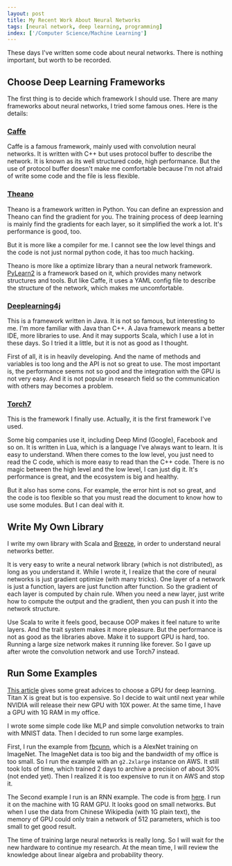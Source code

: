 ```yaml
---
layout: post
title: My Recent Work About Neural Networks
tags: [neural network, deep learning, programming]
index: ['/Computer Science/Machine Learning']
---
```


These days I've written some code about neural networks. There is nothing important, but worth to be recorded.

Choose Deep Learning Frameworks
------------------

The first thing is to decide which framework I should use. There are many frameworks about neural networks, I tried some famous ones. Here is the details:

### [Caffe](https://github.com/BVLC/caffe)

Caffe is a famous framework, mainly used with convolution neural networks. It is written with C++ but uses protocol buffer to describe the network. It is known as its well structured code, high performance. But the use of protocol buffer doesn't make me comfortable because I'm not afraid of write some code and the file is less flexible.

### [Theano](http://deeplearning.net/software/theano/)

Theano is a framework written in Python. You can define an expression and Theano can find the gradient for you. The training process of deep learning is mainly find the gradients for each layer, so it simplified the work a lot. It's performance is good, too.

But it is more like a compiler for me. I cannot see the low level things and the code is not just normal python code, it has too much hacking.

Theano is more like a optimize library than a neural network framework. [PyLearn2](https://github.com/lisa-lab/pylearn2) is a framework based on it, which provides many network structures and tools. But like Caffe, it uses a YAML config file to describe the structure of the network, which makes me uncomfortable.

### [Deeplearning4j](http://deeplearning4j.org)

This is a framework written in Java. It is not so famous, but interesting to me. I'm more familiar with Java than C++. A Java framework means a better IDE, more libraries to use. And it may supports Scala, which I use a lot in these days. So I tried it a little, but it is not as good as I thought.

First of all, it is in heavily developing. And the name of methods and variables is too long and the API is not so great to use. The most important is, the performance seems not so good and the integration with the GPU is not very easy. And it is not popular in research field so the communication with others may becomes a problem.


### [Torch7](http://torch.ch/)

This is the framework I finally use. Actually, it is the first framework I've used.

Some big companies use it, including Deep Mind (Google), Facebook and so on. It is written in Lua, which is a language I've always want to learn. It is easy to understand. When there comes to the low level, you just need to read the C code, which is more easy to read than the C++ code. There is no magic between the high level and the low level, I can just dig it. It's performance is great, and the ecosystem is big and healthy.

But it also has some cons. For example, the error hint is not so great, and the code is too flexible so that you must read the document to know how to use some modules. But I can deal with it.


Write My Own Library
----------------

I write my own library with Scala and [Breeze](https://github.com/scalanlp/breeze), in order to understand neural networks better.

It is very easy to write a neural network library (which is not distributed), as long as you understand it. While I wrote it, I realize that the core of neural networks is just gradient optimize (with many tricks). One layer of a network is just a function, layers are just function after function. So the gradient of each layer is computed by chain rule. When you need a new layer, just write how to compute the output and the gradient, then you can push it into the network structure.

Use Scala to write it feels good, because OOP makes it feel nature to write layers. And the trait system makes it more pleasure. But the performance is not as good as the libraries above. Make it to support GPU is hard, too. Running a large size network makes it running like forever. So I gave up after wrote the convolution network and use Torch7 instead.


Run Some Examples
-----------------

[This article](https://timdettmers.wordpress.com/2014/08/14/which-gpu-for-deep-learning/) gives some great advices to choose a GPU for deep learning. Titan X is great but is too expensive. So I decide to wait until next year while NVIDIA will release their new GPU with 10X power. At the same time, I have a GPU with 1G RAM in my office.

I wrote some simple code like MLP and simple convolution networks to train with MNIST data. Then I decided to run some large examples.

First, I run the example from [fbcunn](https://github.com/facebook/fbcunn/tree/master/examples/imagenet), which is a AlexNet training on ImageNet. The ImageNet data is too big and the bandwidth of my office is too small. So I run the example with an `g2.2xlarge` instance on AWS. It still took lots of time, which trained 2 days to archive a precision of about 30% (not ended yet). Then I realized it is too expensive to run it on AWS and stop it.

The Second example I run is an RNN example. The code is from [here](https://github.com/karpathy/char-rnn). I run it on the machine with 1G RAM GPU. It looks good on small networks. But when I use the data from Chinese Wikipedia (with 1G plain text), the memory of GPU could only train a network of 512 parameters, which is too small to get good result.

The time of training large neural networks is really long. So I will wait for the new hardware to continue my research. At the mean time, I will review the knowledge about linear algebra and probability theory.

